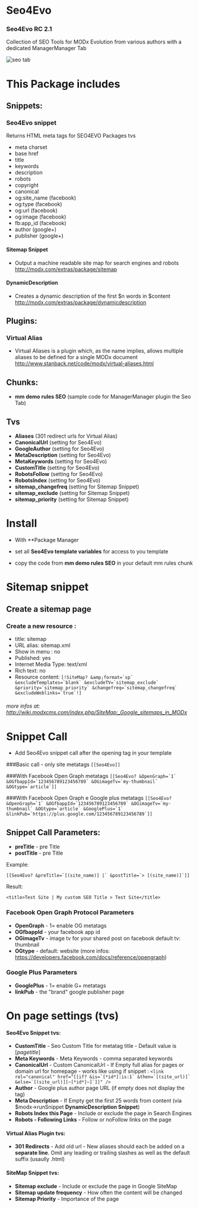 Seo4Evo
=======
### Seo4Evo RC 2.1

Collection of SEO Tools for MODx Evolution from various authors with a dedicated ManagerManager Tab

![seo tab](https://raw.githubusercontent.com/Nicola1971/Seo4Evo/master/seo4evo-RC2.1.jpg)

# This Package includes   

## Snippets:
### Seo4Evo snippet 
Returns HTML meta tags for SEO4EVO Packages tvs

* meta charset
* base href
* title
* keywords
* description
* robots
* copyright
* canonical
* og:site_name (facebook)
* og:type (facebook)
* og:url (facebook)
* og:image (facebook)
* fb:app_id (facebook)
* author (google+)
* publisher (google+)

#### Sitemap Snippet 
* Output a machine readable site map for search engines and robots
http://modx.com/extras/package/sitemap

#### DynamicDescription
* Creates a dynamic description of the first $n words in $content
http://modx.com/extras/package/dynamicdescription

## Plugins:
### Virtual Alias
* Virtual Aliases is a plugin which, as the name implies, allows multiple aliases to be defined for a single MODx document
http://www.stanback.net/code/modx/virtual-aliases.html


## Chunks:
* **mm demo rules SEO** (sample code for ManagerManager plugin the Seo Tab)

## Tvs

* **Aliases** (301 redirect urls for Virtual Alias)
* **CanonicalUrl** (setting for Seo4Evo)
* **GoogleAuthor** (setting for Seo4Evo)
* **MetaDescription** (setting for Seo4Evo)
* **MetaKeywords** (setting for Seo4Evo)
* **CustomTitle** (setting for Seo4Evo)
* **RobotsFollow** (setting for Seo4Evo)
* **RobotsIndex** (setting for Seo4Evo)
* **sitemap_changefreq** (setting for Sitemap Snippet)
* **sitemap_exclude** (setting for Sitemap Snippet)
* **sitemap_priority** (setting for Sitemap Snippet)

# Install

* With **Package Manager

* set all **Seo4Evo template variables**  for access to you template
* copy the code from **mm demo rules SEO** in your default mm rules chunk




# Sitemap snippet 
## Create a sitemap page
### Create a new resource :

* title: sitemap
* URL alias: sitemap.xml
* Show in menu : no 
* Published: yes
* Internet Media Type: text/xml
* Rich text: no
* Resource content: ``````[!SiteMap? &amp;format=`sp`  &excludeTemplates=`blank` &excludeTV=`sitemap_exclude` &priority=`sitemap_priority` &changefreq=`sitemap_changefreq` &excludeWeblinks=`true`!]``````

###### more infos at: http://wiki.modxcms.com/index.php/SiteMap:_Google_sitemaps_in_MODx


# Snippet Call

* Add Seo4Evo snippet call after the opening <head> tag in your template

###Basic call - only site metatags
`[[Seo4Evo]]`

###With Facebook Open Graph metatags
```[[Seo4Evo? &OpenGraph=`1` &OGfbappId=`123456789123456789` &OGimageTv=`my-thumbnail` &OGtype=`article`]]```

###With Facebook Open Graph e Google plus metatags
```[[Seo4Evo? &OpenGraph=`1` &OGfbappId=`123456789123456789` &OGimageTv=`my-thumbnail` &OGtype=`article` &GooglePlus=`1` &linkPub=`https://plus.google.com/123456789123456789`]]```


## Snippet Call Parameters:
* **preTitle** - pre Title 
* **postTitle** - pre Title 

Example:

``[[Seo4Evo? &preTitle=`[(site_name)] |` &postTitle=`> [(site_name)]`]]``

Result:

`<title>Test Site | My custom SEO Title > Test Site</title>`

### Facebook Open Graph Protocol Parameters

* **OpenGraph** - 1= enable OG metatags
* **OGfbappId** - your facebook app id
* **OGimageTv** - image tv for your shared post on facebook default tv: thumbnail 
* **OGtype** - default: website (more infos: https://developers.facebook.com/docs/reference/opengraph)

### Google Plus Parameters

* **GooglePlus** -  1= enable G+ metatags
* **linkPub** - the "brand" google publisher page


# On page settings (tvs)

#### Seo4Evo Snippet tvs:
* **CustomTitle** - Seo Custom Title for metatag title - Default value is [*pagetitle*]
* **Meta Keywords** - Meta Keywords - comma separated keywords
* **CanonicalUrl** - Custom CanonicalUrl - If Empty full alias for pages or domain url for homepage - works like using if snippet :
``<link rel="canonical" href="[[if? &is=`[*id*]:is:1` &then=`[(site_url)]` &else=`[(site_url)][~[*id*]~]`]]" />``
* **Author** -  Google plus author page URL (if empty does not display the tag)
* **Meta Description** - If Empty get the first 25 words from content (via $modx->runSnippet **DynamicDescription Snippet**)
* **Robots Index this Page** - Include or exclude the page in Search Engines
* **Robots - Following Links** - Follow or noFollow links on the page

#### Virtual Alias Plugin tvs:
* **301 Redirects** - Add old url - New aliases should each be added on a **separate line**. Omit any leading or trailing slashes as well as the default suffix (usaully .html) 


#### SiteMap Snippet tvs:
* **Sitemap exclude** - Include or exclude the page in Google SiteMap
* **Sitemap update frequency** - How often the content will be changed
* **Sitemap Priority** - Importance of the page

 


